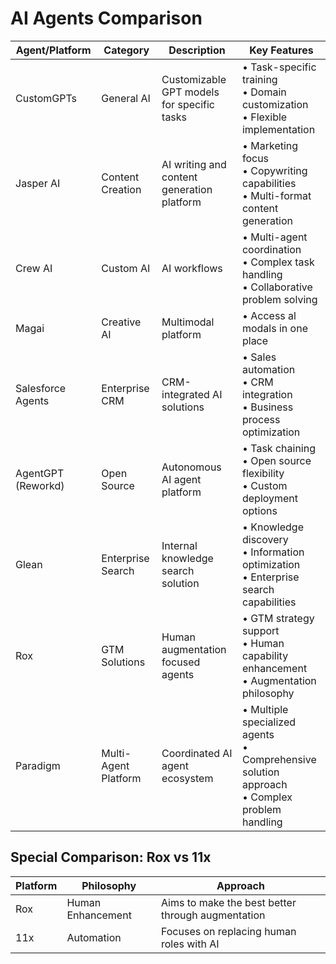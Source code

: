 # AI Agents Comparison

| Agent/Platform | Category | Description | Key Features |
|---|---|---|---|
| CustomGPTs | General AI | Customizable GPT models for specific tasks | • Task-specific training<br>• Domain customization<br>• Flexible implementation |
| Jasper AI | Content Creation | AI writing and content generation platform | • Marketing focus<br>• Copywriting capabilities<br>• Multi-format content generation |
| Crew AI | Custom AI | AI workflows | • Multi-agent coordination<br>• Complex task handling<br>• Collaborative problem solving |
| Magai | Creative AI | Multimodal platform | • Access al modals in one place <br> |
| Salesforce Agents | Enterprise CRM | CRM-integrated AI solutions | • Sales automation<br>• CRM integration<br>• Business process optimization |
| AgentGPT (Reworkd) | Open Source | Autonomous AI agent platform | • Task chaining<br>• Open source flexibility<br>• Custom deployment options |
| Glean | Enterprise Search | Internal knowledge search solution | • Knowledge discovery<br>• Information optimization<br>• Enterprise search capabilities |
| Rox | GTM Solutions | Human augmentation focused agents | • GTM strategy support<br>• Human capability enhancement<br>• Augmentation philosophy |
| Paradigm | Multi-Agent Platform | Coordinated AI agent ecosystem | • Multiple specialized agents<br>• Comprehensive solution approach<br>• Complex problem handling |

## Special Comparison: Rox vs 11x

| Platform | Philosophy | Approach |
|---|---|---|
| Rox | Human Enhancement | Aims to make the best better through augmentation |
| 11x | Automation | Focuses on replacing human roles with AI |
